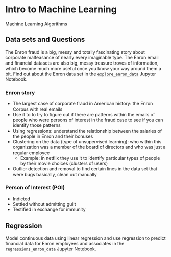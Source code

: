 # Intro to Machine Learning
Machine Learning Algorithms


## Data sets and Questions 

The Enron fraud is a big, messy and totally fascinating story about corporate malfeasance of nearly every imaginable type. The Enron email and financial datasets are also big, messy treasure troves of information, which become much more useful once you know your way around them a bit. Find out about the Enron data set in the [`explore_enron_data`](https://github.com/AnaHristian/intro_to_machine_learning/blob/master/explore_enron_data.ipynb) Jupyter Notebook. 

### Enron story

* The largest case of corporate fraud in American history: the Enron Corpus with real emails
* Use it to to try to figure out if there are patterns within the emails of people who were persons of interest in the fraud case to see if you can identify those patterns
* Using regressions: understand the relationship between the salaries of the people in Enron and their bonuses
* Clustering on the data (type of unsupervised learning): who within this organization was a member of the board of directors and who was just a regular employee
  * Example: in netflix they use it to identify particular types of people by their movie choices (clusters of users)
* Outlier detection and removal to find certain lines in the data set that were bugs basically, clean out manually

### Person of Interest (POI)
* Indicted
* Settled without admitting guilt
* Testified in exchange for immunity

## Regression

Model continuous data using linear regression and use regression to predict financial data for Enron employees and associates in the [`regressions_enron_data`](https://github.com/AnaHristian/intro_to_machine_learning/blob/master/regressions_enron_data.ipynb) Jupyter Notebook. 
